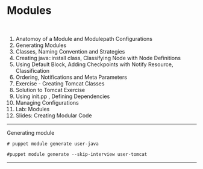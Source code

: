  
<h1>Modules</h1><br>
<ol>
	<li>Anatomoy of a Module and Modulepath Configurations</li>
	<li>Generating Modules</li>
	<li> Classes, Naming Convention and Strategies</li>
	<li> Creating java::install class, Classifying Node with Node Definitions</li>
	<li> Using Default Block, Adding Checkpoints with Notify Resource, Classification</li>
	<li> Ordering, Notifications and Meta Parameters</li>
	<li> Exercise - Creating Tomcat Classes</li>
	<li> Solution to Tomcat Exercise</li>
	<li> Using init.pp , Defining Dependencies</li>
	<li> Managing Configurations</li>
	 <li>Lab: Modules</li>
	<li> Slides: Creating Modular Code</li>
 </ol>

--------------------------------------------------------------------------------
Generating module

	# puppet module generate user-java

	#puppet module generate --skip-interview user-tomcat

--------------------------------------------------------------------------------


